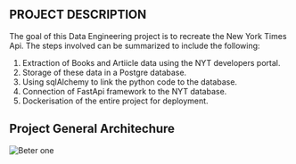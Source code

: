 ## PROJECT DESCRIPTION

The goal of this Data Engineering project is to recreate the New York Times Api.
The steps involved can be summarized to include the following:
1. Extraction of Books and Artiicle data using the NYT developers portal.
2. Storage of these data in a Postgre database.
3. Using sqlAlchemy to link the python code to the database.
4. Connection of FastApi framework to the NYT database.
5. Dockerisation of the entire project for deployment.

## Project General Architechure

![Beter one](https://github.com/eremah/New-York-Times-API-Data-Engineering-project/assets/75796623/fd80c8c3-fc92-4f58-a314-1e7e5724552c)
